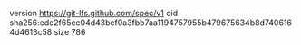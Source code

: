 version https://git-lfs.github.com/spec/v1
oid sha256:ede2f65ec04d43bcf0a3fbb7aa1194757955b479675634b8d7406164d4613c58
size 786
